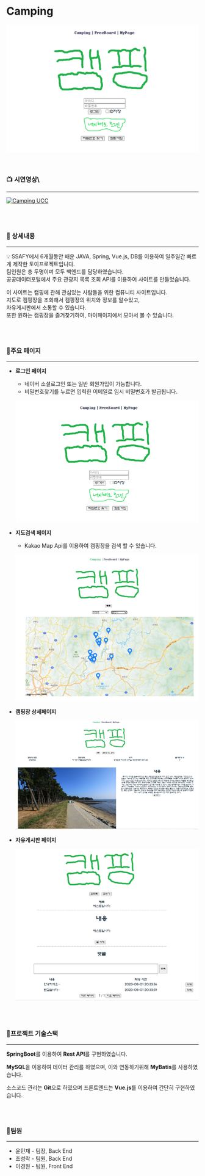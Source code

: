 # Camping

![노션 페이지 썸네일](README/Untitled.png)

<br/>


### 📺 시연영상\

---
[![Camping UCC](https://img.youtube.com/vi/lyf90M-t_1Y/0.jpg)](https://www.youtube.com/watch?v=lyf90M-t_1Y) 


<br/>
<br/>



### 📖 상세내용

---


💡 SSAFY에서 6개월동안 배운 JAVA, Spring, Vue.js, DB를 이용하여 일주일간 빠르게 제작한   토이프로젝트입니다.   
팀인원은 총 두명이며 모두 백엔드를 담당하였습니다.   
공공데이터포털에서 주요 관광지  목록 조회 API를 이용하여 사이트를 만들었습니다.  

이 사이트는 캠핑에 관해 관심있는 사람들을 위한 컴퓨니티 사이트입니다.   
지도로 캠핑장을 조회해서 캠핑장의 위치와 정보를 알수있고,   
자유게시판에서 소통할 수 있습니다.   
또한 원하는 캠핑장을 즐겨찾기하여, 마이페이지에서 모아서 볼 수 있습니다.


<br/>
<br/>




### 📄주요 페이지

---

- **로그인 페이지**
    - 네이버 소셜로그인 또는 일반 회원가입이 가능합니다.
    - 비밀번호찾기를 누르면 입력한 이메일로 임시 비밀번호가 발급됩니다.
    
    ![Untitled](README/Untitled%201.png)
    
- **지도검색 페이지**
    
    
    - Kakao Map Api를 이용하여 캠핑장을 검색 할 수 있습니다.
    
    ![Untitled](README/Untitled%202.png)
    
- **캠핑장 상세페이지**
    
    ![Untitled](README/Untitled%203.png)
    
- **자유게시판 페이지**
    
    ![Untitled](README/Untitled%204.png)
    

<br/>
<br/>


### 📄프로젝트 **기술스택**

---

**SpringBoot**를 이용하여 **Rest API**를 구현하였습니다.

**MySQL**을 이용하여 데이터 관리를 하였으며, 이와 연동하기위해 **MyBatis**를 사용하였습니다.

소스코드 관리는 **Git**으로 하였으며 프론트엔드는 **Vue.js**를 이용하여 간단히 구현하였습니다.

<br/>
<br/>



### 👥팀원

---

- 윤민재 - 팀장, Back End
- 조성락 - 팀원, Back End
- 이경원 - 팀원, Front End


